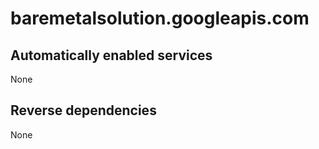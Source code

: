 # baremetalsolution.googleapis.com

## Automatically enabled services

None

## Reverse dependencies

None
